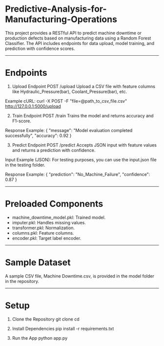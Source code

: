 # Predictive-Analysis-for-Manufacturing-Operations
This project provides a RESTful API to predict machine downtime or production defects based on manufacturing data using a Random Forest Classifier. The API includes endpoints for data upload, model training, and prediction with confidence scores.

---

# Endpoints

1. Upload Endpoint
POST /upload
Upload a CSV file with feature columns like Hydraulic_Pressure(bar), Coolant_Pressure(bar), etc.

Example cURL:
curl -X POST -F "file=@path_to_csv_file.csv" http://127.0.0.1:5000/upload

2. Train Endpoint
POST /train
Trains the model and returns accuracy and F1-score.

Response Example:
{
  "message": "Model evaluation completed successfully",
  "accuracy": 0.92
}

3. Predict Endpoint
POST /predict
Accepts JSON input with feature values and returns a prediction with confidence.

Input Example (JSON):
For testing purposes, you can use the input.json file in the testing folder.

Response Example:
{
  "prediction": "No_Machine_Failure",
  "confidence": 0.87
}

---

# Preloaded Components
- machine_downtime_model.pkl: Trained model.
- imputer.pkl: Handles missing values.
- transformer.pkl: Normalization.
- columns.pkl: Feature columns.
- encoder.pkl: Target label encoder.

---

# Sample Dataset
A sample CSV file, Machine Downtime.csv, is provided in the model folder in the repository.

---

# Setup

1. Clone the Repository
git clone <repository-url>
cd <repository-folder>

2. Install Dependencies
pip install -r requirements.txt

3. Run the App
python app.py
